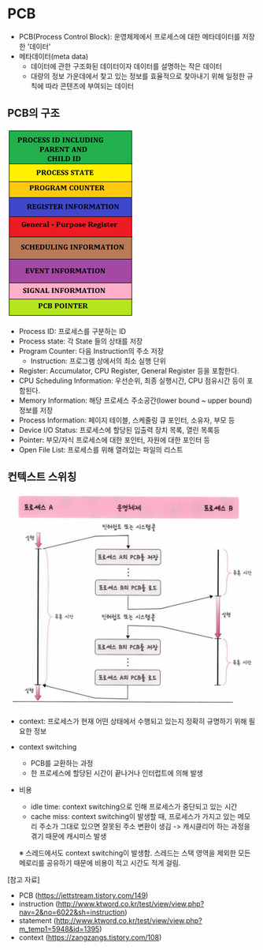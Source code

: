 # PCB
- PCB(Process Control Block): 운영체제에서 프로세스에 대한 메타데이터를 저장한 '데이터'
- 메타데이터(meta data)
  - 데이터에 관한 구조화된 데이터이자 데이터를 설명하는 작은 데이터
  - 대량의 정보 가운데에서 찾고 있는 정보를 효율적으로 찾아내기 위해 일정한 규칙에 따라 콘텐츠에 부여되는 데이터

## PCB의 구조
![0](./28-images/pcb_structure.PNG)
- Process ID: 프로세스를 구분하는 ID
- Process state: 각 State 들의 상태를 저장
- Program Counter: 다음 Instruction의 주소 저장
  - Instruction: 프로그램 상에서의 최소 실행 단위
- Register: Accumulator, CPU Register, General Register 등을 포함한다.
- CPU Scheduling Information: 우선순위, 최종 실행시간, CPU 점유시간 등이 포함된다.
- Memory Information: 해당 프로세스 주소공간(lower bound ~ upper bound) 정보를 저장
- Process Information: 페이지 테이블, 스케줄링 큐 포인터, 소유자, 부모 등
- Device I/O Status: 프로세스에 할당된 입출력 장치 목록, 열린 목록등
- Pointer: 부모/자식 프로세스에 대한 포인터, 자원에 대한 포인터 등
- Open File List: 프로세스를 위해 열려있는 파일의 리스트
  
## 컨텍스트 스위칭
![1](./28-images/context_switching.PNG)
- context: 프로세스가 현재 어떤 상태에서 수행되고 있는지 정확히 규명하기 위해 필요한 정보
- context switching
  - PCB를 교환하는 과정
  - 한 프로세스에 할당된 시간이 끝나거나 인터럽트에 의해 발생

- 비용
  - idle time: context switching으로 인해 프로세스가 중단되고 있는 시간
  - cache miss: context switching이 발생할 때, 프로세스가 가지고 있는 메모리 주소가 그대로 있으면 잘못된 주소 변환이 생김 -> 캐시클리어 하는 과정을 겪기 때문에 캐시미스 발생

  ※ 스레드에서도 context switching이 발생함. 스레드는 스택 영역을 제외한 모든 메로리를 공유하기 때문에 비용이 적고 시간도 적게 걸림.


[참고 자료]
- PCB (https://jettstream.tistory.com/149)
- instruction (http://www.ktword.co.kr/test/view/view.php?nav=2&no=6022&sh=instruction)
- statement (http://www.ktword.co.kr/test/view/view.php?m_temp1=5948&id=1395) 
- context (https://zangzangs.tistory.com/108)
